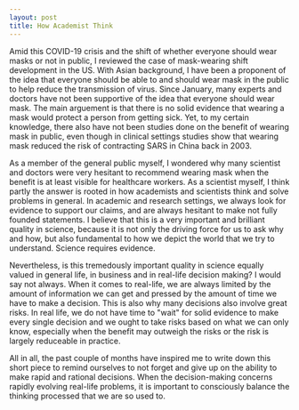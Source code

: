 ```yaml
---
layout: post
title: How Academist Think
---
```


Amid this COVID-19 crisis and the shift of whether everyone should wear masks or not in public, I reviewed the case of mask-wearing shift development in the US. With Asian background, I have been a proponent of the idea that everyone should be able to and should wear mask in the public to help reduce the transmission of virus. Since January, many experts and doctors have not been supportive of the idea that everyone should wear mask. The main arguement is that there is no solid evidence that wearing a mask would protect a person from getting sick. Yet, to my certain knowledge, there also have not been studies done on the benefit of wearing mask in public, even though in clinical settings studies show that wearing mask reduced the risk of contracting SARS in China back in 2003. 

As a member of the general public myself, I wondered why many scientist and doctors were very hesitant to recommend wearing mask when the benefit is at least visible for healthcare workers. As a scientist myself, I think partly the answer is rooted in how academists and scientists think and solve problems in general. In academic and research settings, we always look for evidence to support our claims, and are always hesitant to make not fully founded statements. I believe that this is a very important and brilliant quality in science, because it is not only the driving force for us to ask why and how, but also fundamental to how we depict the world that we try to understand. Science requires evidence.

Nevertheless, is this tremedously important quality in science equally valued in general life, in business and in real-life decision making? I would say not always. When it comes to real-life, we are always limited by the amount of information we can get and pressed by the amount of time we have to make a decision. This is also why many decisions also involve great risks. In real life, we do not have time to "wait" for solid evidence to make every single decision and we ought to take risks based on what we can only know, especially when the benefit may outweigh the risks or the risk is largely reduceable in practice.

All in all, the past couple of months have inspired me to write down this short piece to remind ourselves to not forget and give up on the ability to make rapid and rational decisions. When the decision-making concerns rapidly evolving real-life problems, it is important to consciously balance the thinking processed that we are so used to.
